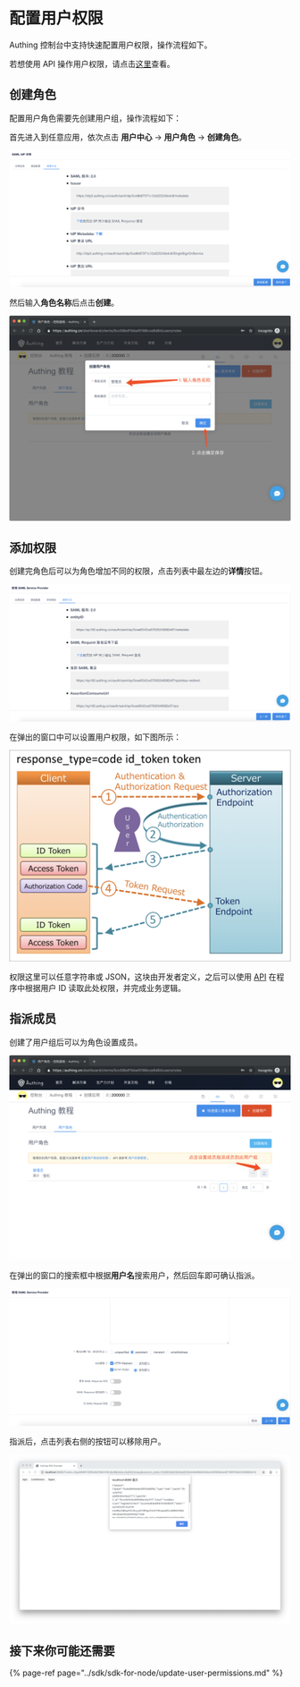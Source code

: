 # 配置用户权限

Authing 控制台中支持快速配置用户权限，操作流程如下。

若想使用 API 操作用户权限，请点击[这里](../sdk/sdk-for-node/update-user-permissions.md#huo-qu-yong-hu-quan-xian-he-jiao-se)查看。

## 创建角色

配置用户角色需要先创建用户组，操作流程如下：

首先进入到任意应用，依次点击 **用户中心** -&gt; **用户角色** -&gt; **创建角色**。

![&#x521B;&#x5EFA;&#x89D2;&#x8272;](../.gitbook/assets/image%20%28259%29.png)

然后输入**角色名称**后点击**创建**。

![](../.gitbook/assets/image%20%2834%29.png)

## 添加权限

创建完角色后可以为角色增加不同的权限，点击列表中最左边的**详情**按钮。

![](../.gitbook/assets/image%20%28274%29.png)

在弹出的窗口中可以设置用户权限，如下图所示：

![](../.gitbook/assets/image%20%28163%29.png)

权限这里可以任意字符串或 JSON，这块由开发者定义，之后可以使用 [API](../sdk/sdk-for-node/update-user-permissions.md#huo-qu-yong-hu-quan-xian-he-jiao-se) 在程序中根据用户 ID 读取此处权限，并完成业务逻辑。

## 指派成员

创建了用户组后可以为角色设置成员。

![](../.gitbook/assets/image%20%2829%29.png)

在弹出的窗口的搜索框中根据**用户名**搜索用户，然后回车即可确认指派。

![](../.gitbook/assets/image%20%2881%29.png)

指派后，点击列表右侧的按钮可以移除用户。

![](../.gitbook/assets/image%20%28263%29.png)

## 接下来你可能还需要

{% page-ref page="../sdk/sdk-for-node/update-user-permissions.md" %}

